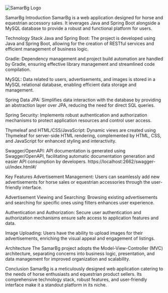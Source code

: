 ![SamarBg Logo]([link_to_your_logo_image](https://github.com/Jhoseto/SamarBg/blob/master/src/main/resources/static/images/logo3-p-1600.png))


SamarBg
Introduction
SamarBg is a web application designed for horse and equestrian accessory sales. It leverages Java and Spring Boot alongside a MySQL database to provide a robust and functional platform for users.

Technology Stack
Java and Spring Boot: The project is developed using Java and Spring Boot, allowing for the creation of RESTful services and efficient management of business logic.

Gradle: Dependency management and project build automation are handled by Gradle, ensuring effective library management and streamlined code compilation.

MySQL: Data related to users, advertisements, and images is stored in a MySQL relational database, enabling efficient data storage and management.

Spring Data JPA: Simplifies data interaction with the database by providing an abstraction layer over JPA, reducing the need for direct SQL queries.

Spring Security: Implements robust authentication and authorization mechanisms to protect application resources and control user access.

Thymeleaf and HTML/CSS/JavaScript: Dynamic views are created using Thymeleaf for server-side HTML rendering, complemented by HTML, CSS, and JavaScript for enhanced styling and interactivity.

Swagger/OpenAPI: API documentation is generated using Swagger/OpenAPI, facilitating automatic documentation generation and easier API consumption by developers.
https://localhost:2662/swagger-ui/index.html#/

Key Features
Advertisement Management: Users can seamlessly add new advertisements for horse sales or equestrian accessories through the user-friendly interface.

Advertisement Viewing and Searching: Browsing existing advertisements and searching for specific ones using filters enhances user experience.

Authentication and Authorization: Secure user authentication and authorization mechanisms ensure safe access to application features and data.

Image Uploading: Users have the ability to upload images for their advertisements, enriching the visual appeal and engagement of listings.

Architecture
The SamarBg project adopts the Model-View-Controller (MVC) architecture, separating concerns into business logic, presentation, and data management for improved organization and scalability.

Conclusion
SamarBg is a meticulously designed web application catering to the needs of horse enthusiasts and equestrian product sellers. Its comprehensive technology stack, robust features, and user-friendly interface make it a standout platform in its niche.


